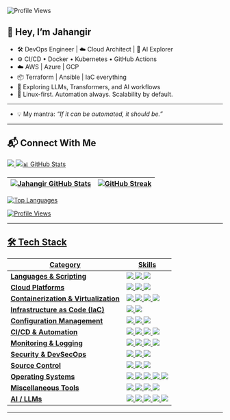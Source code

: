 ![Profile Views](https://komarev.com/ghpvc/?username=jahangir842&label=Profile%20Views&color=0e75b6&style=flat)
## 👋 Hey, I’m **Jahangir**  

- 🛠 DevOps Engineer | ☁️ Cloud Architect | 🤖 AI Explorer  
- ⚙️ CI/CD • Docker • Kubernetes • GitHub Actions  
- ☁️ AWS | Azure | GCP  
- 📦 Terraform | Ansible | IaC everything  
- 🧠 Exploring LLMs, Transformers, and AI workflows  
- 🐧 Linux-first. Automation always. Scalability by default.  

---

- 💡 My mantra: *“If it can be automated, it should be.”*

---

## 📬 Connect With Me

<a href="https://www.linkedin.com/in/jahangir-a-45886428a/" target="_blank">
  <img src="https://img.shields.io/badge/LinkedIn-0A66C2?style=for-the-badge&logo=linkedin&logoColor=white" />
</a>
<a href="https://medium.com/@jahangir80842" target="_blank">
  <img src="https://img.shields.io/badge/Medium-12100E?style=for-the-badge
<br>
---

## 📊 GitHub Stats

| ![Jahangir GitHub Stats](https://github-readme-stats.vercel.app/api?username=jahangir842&rank_icon=percentile&show_icons=true&theme=tokyonight&border_radius=8) | ![GitHub Streak](https://github-readme-streak-stats.herokuapp.com/?user=jahangir842&theme=tokyonight&border_radius=8) |
|--|--|

![Top Languages](https://github-readme-stats.vercel.app/api/top-langs/?username=jahangir842&layout=compact&theme=tokyonight)

![Profile Views](https://komarev.com/ghpvc/?username=jahangir842&label=Profile%20Views&color=0e75b6&style=flat)

---

## 🛠 **Tech Stack** 

| Category        | Skills        |
|-----------------|---------------|
| **Languages & Scripting** | <img src="https://img.shields.io/badge/Python-3776AB?style=for-the-badge&logo=python&logoColor=white"/> <img src="https://img.shields.io/badge/Bash-121011?style=for-the-badge&logo=gnu-bash&logoColor=white"/> <img src="https://img.shields.io/badge/YAML-000000?style=for-the-badge&logo=yaml&logoColor=white"/> |
| **Cloud Platforms** | <img src="https://img.shields.io/badge/AWS-232F3E?style=for-the-badge&logo=amazon-aws&logoColor=white"/> <img src="https://img.shields.io/badge/Azure-0078D4?style=for-the-badge&logo=microsoft-azure&logoColor=white"/> <img src="https://img.shields.io/badge/GCP-4285F4?style=for-the-badge&logo=google-cloud&logoColor=white"/> |
| **Containerization & Virtualization** | <img src="https://img.shields.io/badge/Docker-2496ED?style=for-the-badge&logo=docker&logoColor=white"/> <img src="https://img.shields.io/badge/Kubernetes-326CE5?style=for-the-badge&logo=kubernetes&logoColor=white"/> <img src="https://img.shields.io/badge/Singularity-009FDA?style=for-the-badge&logo=singularity&logoColor=white"/> <img src="https://img.shields.io/badge/Vagrant-1868F2?style=for-the-badge&logo=vagrant&logoColor=white"/> |
| **Infrastructure as Code (IaC)** | <img src="https://img.shields.io/badge/Terraform-623CE4?style=for-the-badge&logo=terraform&logoColor=white"/> <img src="https://img.shields.io/badge/CloudFormation-FF4F8B?style=for-the-badge&logo=aws-cloudformation&logoColor=white"/> |
| **Configuration Management** | <img src="https://img.shields.io/badge/Ansible-EE0000?style=for-the-badge&logo=ansible&logoColor=white"/> <img src="https://img.shields.io/badge/Chef-6D6D6D?style=for-the-badge&logo=chef&logoColor=white"/> <img src="https://img.shields.io/badge/Puppet-FFAE1A?style=for-the-badge&logo=puppet&logoColor=white"/> |
| **CI/CD & Automation** | <img src="https://img.shields.io/badge/GitHub_Actions-2088FF?style=for-the-badge&logo=github-actions&logoColor=white"/> <img src="https://img.shields.io/badge/GitLab_CI-FC6D26?style=for-the-badge&logo=gitlab&logoColor=white"/> <img src="https://img.shields.io/badge/Jenkins-D24939?style=for-the-badge&logo=jenkins&logoColor=white"/> <img src="https://img.shields.io/badge/ArgoCD-EF7B4D?style=for-the-badge&logo=argo&logoColor=white"/> |
| **Monitoring & Logging** | <img src="https://img.shields.io/badge/Prometheus-E6522C?style=for-the-badge&logo=prometheus&logoColor=white"/> <img src="https://img.shields.io/badge/Grafana-F46800?style=for-the-badge&logo=grafana&logoColor=white"/> <img src="https://img.shields.io/badge/ELK-005571?style=for-the-badge&logo=elastic-stack&logoColor=white"/> <img src="https://img.shields.io/badge/Zabbix-CC0000?style=for-the-badge&logo=zabbix&logoColor=white"/> |
| **Security & DevSecOps** | <img src="https://img.shields.io/badge/HashiCorp_Vault-000000?style=for-the-badge&logo=vault&logoColor=white"/> <img src="https://img.shields.io/badge/Snyk-4C4A73?style=for-the-badge&logo=snyk&logoColor=white"/> <img src="https://img.shields.io/badge/Trivy-9D38BD?style=for-the-badge&logo=trivy&logoColor=white"/> |
| **Source Control** | <img src="https://img.shields.io/badge/Git-E44C30?style=for-the-badge&logo=git&logoColor=white"/> <img src="https://img.shields.io/badge/GitHub-000000?style=for-the-badge&logo=github&logoColor=white"/> <img src="https://img.shields.io/badge/Bitbucket-0052CC?style=for-the-badge&logo=bitbucket&logoColor=white"/> |
| **Operating Systems** | <img src="https://img.shields.io/badge/Linux-FCC624?style=for-the-badge&logo=linux&logoColor=black"/> <img src="https://img.shields.io/badge/Ubuntu-E95420?style=for-the-badge&logo=ubuntu&logoColor=white"/> <img src="https://img.shields.io/badge/CentOS-262577?style=for-the-badge&logo=centos&logoColor=white"/> <img src="https://img.shields.io/badge/Rocky_Linux-10B981?style=for-the-badge&logo=rockylinux&logoColor=white"/> <img src="https://img.shields.io/badge/AlmaLinux-16A1DC?style=for-the-badge&logo=almalinux&logoColor=white"/> |
| **Miscellaneous Tools** | <img src="https://img.shields.io/badge/Tmux-1BB91F?style=for-the-badge&logo=tmux&logoColor=white"/> <img src="https://img.shields.io/badge/Nginx-009639?style=for-the-badge&logo=nginx&logoColor=white"/> <img src="https://img.shields.io/badge/Apache-CA2132?style=for-the-badge&logo=apache&logoColor=white"/> <img src="https://img.shields.io/badge/Curl-00599C?style=for-the-badge&logo=curl&logoColor=white"/> |
| **AI / LLMs** | <img src="https://img.shields.io/badge/HuggingFace-FFD21F?style=for-the-badge&logo=huggingface&logoColor=black"/> <img src="https://img.shields.io/badge/Transformers-000000?style=for-the-badge&logo=openai&logoColor=white"/> <img src="https://img.shields.io/badge/OpenAI-412991?style=for-the-badge&logo=openai&logoColor=white"/> <img src="https://img.shields.io/badge/Scikit--learn-F7931E?style=for-the-badge&logo=scikit-learn&logoColor=white"/> <img src="https://img.shields.io/badge/Qdrant-FF6565?style=for-the-badge&logo=qdrant&logoColor=white"/> |

---


